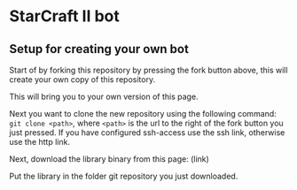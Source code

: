 # StarCraft II bot

## Setup for creating your own bot

Start of by forking this repository by pressing the fork button above, this
will create your own copy of this repository.

This will bring you to your own version of this page.

Next you want to clone the new repository using the following command: `git
clone <path>`, where `<path>` is the url to the right of the fork button you
just pressed. If you have configured ssh-access use the ssh link, otherwise use
the http link.

Next, download the library binary from this page: (link)

Put the library in the folder git repository you just downloaded.
